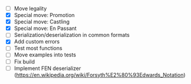 - [ ] Move legality
- [x] Special move: Promotion
- [x] Special move: Castling
- [x] Special move: En Passant
- [ ] Serialization/deserialization in common formats
- [x] Add custom errors
- [ ] Test most functions
- [ ] Move examples into tests
- [ ] Fix build
- [ ] Implement FEN deserializer (https://en.wikipedia.org/wiki/Forsyth%E2%80%93Edwards_Notation)

